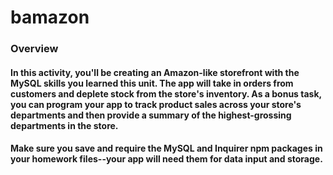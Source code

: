 # bamazon
### Overview

####  In this activity, you'll be creating an Amazon-like storefront with the MySQL skills you learned this unit. The app will take in orders from customers and deplete stock from the store's inventory. As a bonus task, you can program your app to track product sales across your store's departments and then provide a summary of the highest-grossing departments in the store.

####  Make sure you save and require the MySQL and Inquirer npm packages in your homework files--your app will need them for data input and storage.


### 
